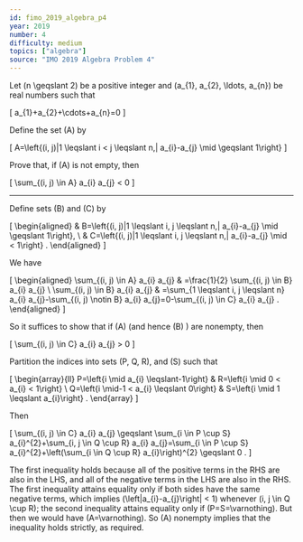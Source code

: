 ```yaml
---
id: fimo_2019_algebra_p4
year: 2019
number: 4
difficulty: medium
topics: ["algebra"]
source: "IMO 2019 Algebra Problem 4"
---
```


Let \(n \geqslant 2\) be a positive integer and \(a_{1}, a_{2}, \ldots, a_{n}\) be real numbers such that

\[
a_{1}+a_{2}+\cdots+a_{n}=0
\]

Define the set \(A\) by

\[
A=\left\{(i, j)|1 \leqslant i < j \leqslant n,| a_{i}-a_{j} \mid \geqslant 1\right\}
\]

Prove that, if \(A\) is not empty, then

\[
\sum_{(i, j) \in A} a_{i} a_{j} < 0
\]

---
Define sets \(B\) and \(C\) by

\[
\begin{aligned}
& B=\left\{(i, j)|1 \leqslant i, j \leqslant n,| a_{i}-a_{j} \mid \geqslant 1\right\}, \\
& C=\left\{(i, j)|1 \leqslant i, j \leqslant n,| a_{i}-a_{j} \mid < 1\right\} .
\end{aligned}
\]

We have

\[
\begin{aligned}
\sum_{(i, j) \in A} a_{i} a_{j} & =\frac{1}{2} \sum_{(i, j) \in B} a_{i} a_{j} \\
\sum_{(i, j) \in B} a_{i} a_{j} & =\sum_{1 \leqslant i, j \leqslant n} a_{i} a_{j}-\sum_{(i, j) \notin B} a_{i} a_{j}=0-\sum_{(i, j) \in C} a_{i} a_{j} .
\end{aligned}
\]

So it suffices to show that if \(A\) (and hence \(B\) ) are nonempty, then

\[
\sum_{(i, j) \in C} a_{i} a_{j} > 0
\]

Partition the indices into sets \(P, Q, R\), and \(S\) such that

\[
\begin{array}{ll}
P=\left\{i \mid a_{i} \leqslant-1\right\} & R=\left\{i \mid 0 < a_{i} < 1\right\} \\
Q=\left\{i \mid-1 < a_{i} \leqslant 0\right\} & S=\left\{i \mid 1 \leqslant a_{i}\right\} .
\end{array}
\]

Then

\[
\sum_{(i, j) \in C} a_{i} a_{j} \geqslant \sum_{i \in P \cup S} a_{i}^{2}+\sum_{i, j \in Q \cup R} a_{i} a_{j}=\sum_{i \in P \cup S} a_{i}^{2}+\left(\sum_{i \in Q \cup R} a_{i}\right)^{2} \geqslant 0 .
\]

The first inequality holds because all of the positive terms in the RHS are also in the LHS, and all of the negative terms in the LHS are also in the RHS. The first inequality attains equality only if both sides have the same negative terms, which implies \(\left|a_{i}-a_{j}\right| < 1\) whenever \(i, j \in Q \cup R\); the second inequality attains equality only if \(P=S=\varnothing\). But then we would have \(A=\varnothing\). So \(A\) nonempty implies that the inequality holds strictly, as required.
